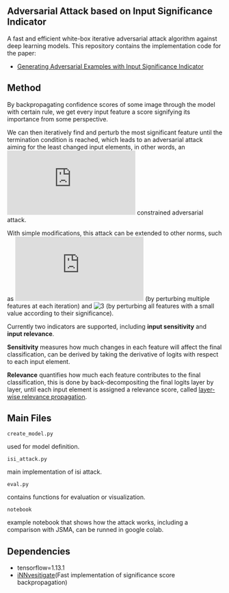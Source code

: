 ## Adversarial Attack based on Input Significance Indicator
A fast and efficient white-box iterative adversarial attack algorithm against deep learning models.
This repository contains the implementation code for the paper:
- [Generating Adversarial Examples with Input Significance Indicator](https://doi.org/10.1016/j.neucom.2020.01.040)

## Method
By backpropagating confidence scores of some image through the model with certain rule, we get every input feature a score signifying its importance from some perspective. 


We can then iteratively find and perturb the most significant feature until the termination condition is reached, which leads to an adversarial attack aiming for the least changed input elements, in other words, an ![1](http://latex.codecogs.com/svg.latex?l_0) constrained adversarial attack. 


With simple modifications, this attack can be extended to other norms, such as ![2](http://latex.codecogs.com/svg.latex?l_2) (by perturbing multiple features at each iteration) and ![3](http://latex.codecogs.com/svg.latex?l_\infty) (by perturbing all features with a small value according to their significance).


Currently two indicators are supported, including **input sensitivity** and **input relevance**.

**Sensitivity** measures how much changes in each feature will affect the final classification, can be derived by taking the derivative of logits with respect to each input element. 

**Relevance** quantifies how much each feature contributes to the final classification, this is done by back-decompositing the final logits layer by layer, until each input element is assigned a relevance score, called [layer-wise relevance propagation](https://journals.plos.org/plosone/article?id=10.1371/journal.pone.0130140).

## Main Files
```
create_model.py
```
used for model definition.
```
isi_attack.py
```
main implementation of isi attack.
```
eval.py
```
contains functions for evaluation or visualization.
```
notebook
```
example notebook that shows how the attack works, including a comparison with JSMA, can be runned in google colab.
## Dependencies
- tensorflow=1.13.1
- [iNNvesitigate](https://github.com/albermax/innvestigate)(Fast implementation of significance score backpropagation)
